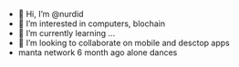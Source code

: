 - 👋 Hi, I’m @nurdid
- 👀 I’m interested in computers, blochain
- 🌱 I’m currently learning ...
- 💞️ I’m looking to collaborate on mobile and desctop apps
- manta network
6 month ago alone dances
